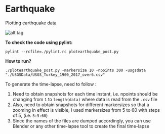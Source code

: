 # Earthquake
Plotting earthquake data

![alt tag](https://meyavuz.files.wordpress.com/2017/03/earthquakes_dpi240_1303_55-0.png)


<b>To check the code using pylint: </b>

`pylint --rcfile=./pylint.rc plotearthquake_post.py`

<b> How to run? </b>

`./plotearthquake_post.py -markersize 10 -npoints 300 -usgsdata "./USGSData/USGS_Turkey_1900_2017_over6.csv"`

To generate the time-lapse, need to follow :
1) Need to obtain snapshots for each time instant, i.e. npoints should be changing from <code>1</code> to <code>length(data)</code> where data is read from the <code>.csv</code> file
2) Also, need to obtain snapshots for different markersizes so that a zooming in effect is visible, I used markersizes from 5 to 60 with steps of 5, (i.e. <code>5:5:60</code>)
3) Since the names of the files are dumped accordingly, you can use Blender or any other time-lapse tool to create the final time-lapse
